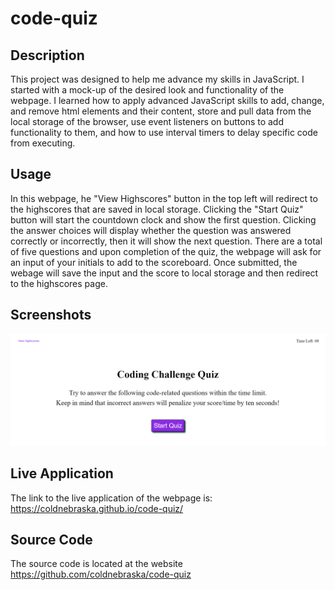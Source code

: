# code-quiz

## Description
This project was designed to help me advance my skills in JavaScript. I started with a mock-up of the desired look and functionality of the webpage. I learned how to apply advanced JavaScript skills to add, change, and remove html elements and their content, store and pull data from the local storage of the browser, use event listeners on buttons to add functionality to them, and how to use interval timers to delay specific code from executing.

## Usage
In this webpage, he "View Highscores" button in the top left will redirect to the highscores that are saved in local storage. Clicking the "Start Quiz" button will start the countdown clock and show the first question. Clicking the answer choices will display whether the question was answered correctly or incorrectly, then it will show the next question. There are a total of five questions and upon completion of the quiz, the webpage will ask for an input of your initials to add to the scoreboard. Once submitted, the webage will save the input and the score to local storage and then redirect to the highscores page.

## Screenshots
![Alt text](./assets/images/image.png)

## Live Application
The link to the live application of the webpage is: https://coldnebraska.github.io/code-quiz/

## Source Code
The source code is located at the website https://github.com/coldnebraska/code-quiz
